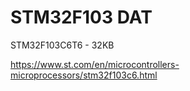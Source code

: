 
# STM32F103 DAT

STM32F103C6T6 - 32KB

https://www.st.com/en/microcontrollers-microprocessors/stm32f103c6.html

